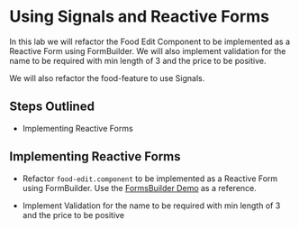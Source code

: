 # Using Signals and Reactive Forms

In this lab we will refactor the Food Edit Component to be implemented as a Reactive Form using FormBuilder. We will also implement validation for the name to be required with min length of 3 and the price to be positive. 

We will also refactor the food-feature to use Signals.

## Steps Outlined

- Implementing Reactive Forms

## Implementing Reactive Forms

- Refactor `food-edit.component` to be implemented as a Reactive Form using FormBuilder. Use the [FormsBuilder Demo](/demos/06-forms/forms-intro/src/app/demos/samples/forms-builder/) as a reference.

- Implement Validation for the name to be required with min length of 3 and the price to be positive